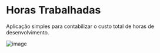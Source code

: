 # Horas Trabalhadas

Aplicação simples para contabilizar o custo total de horas de desenvolvimento.

![image](https://github.com/user-attachments/assets/b24bdd00-eed6-495c-8f10-7d33c8765245)
